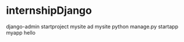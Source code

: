 # internshipDjango

django-admin startproject mysite
ad mysite
python manage.py startapp myapp
hello
